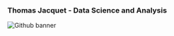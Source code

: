 ### Thomas Jacquet - Data Science and Analysis
![Github banner](https://user-images.githubusercontent.com/80694192/133835964-b415f57d-278b-440b-aa7f-304bbd8e5720.png)



<!--
**thomasjacquet/thomasjacquet** is a ✨ _special_ ✨ repository because its `README.md` (this file) appears on your GitHub profile.

Here are some ideas to get you started:

- 🔭 I’m currently working on ...
- 🌱 I’m currently learning ...
- 👯 I’m looking to collaborate on ...
- 🤔 I’m looking for help with ...
- 💬 Ask me about ...
- 📫 How to reach me: ...
- 😄 Pronouns: ...
- ⚡ Fun fact: ...
-->
